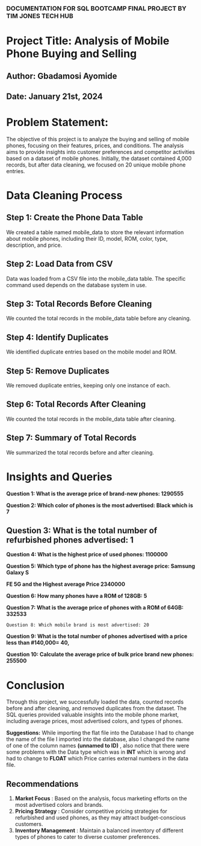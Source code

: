 ### DOCUMENTATION FOR SQL BOOTCAMP FINAL PROJECT BY TIM JONES TECH HUB

# Project Title: Analysis of Mobile Phone Buying and Selling

## Author: Gbadamosi Ayomide

## Date: January 21st, 2024

# Problem Statement:

The objective of this project is to analyze the buying and selling of mobile phones, focusing
on their features, prices, and conditions. The analysis aims to provide insights into
customer preferences and competitor activities based on a dataset of mobile phones.
Initially, the dataset contained 4,000 records, but after data cleaning, we focused on 20
unique mobile phone entries.

# Data Cleaning Process

## Step 1: Create the Phone Data Table

We created a table named mobile_data to store the relevant information about mobile
phones, including their ID, model, ROM, color, type, description, and price.

## Step 2: Load Data from CSV

Data was loaded from a CSV file into the mobile_data table. The specific command used
depends on the database system in use.

## Step 3: Total Records Before Cleaning

We counted the total records in the mobile_data table before any cleaning.


## Step 4: Identify Duplicates

We identified duplicate entries based on the mobile model and ROM.

## Step 5: Remove Duplicates

We removed duplicate entries, keeping only one instance of each.

## Step 6: Total Records After Cleaning

We counted the total records in the mobile_data table after cleaning.

## Step 7: Summary of Total Records

We summarized the total records before and after cleaning.

# Insights and Queries

**Question 1: What is the average price of brand-new phones: 1290555**

**Question 2: Which color of phones is the most advertised: Black which is 7**

## Question 3: What is the total number of refurbished phones advertised: 1

**Question 4: What is the highest price of used phones: 1100000**

**Question 5: Which type of phone has the highest average price: Samsung Galaxy S**

**FE 5G and the Highest average Price 2340000**

**Question 6: How many phones have a ROM of 128GB: 5**

**Question 7: What is the average price of phones with a ROM of 64GB: 332533**

```
Question 8: Which mobile brand is most advertised: 20
```
**Question 9: What is the total number of phones advertised with a price less than
#140,000= 40,**


**Question 10: Calculate the average price of bulk price brand new phones: 255500**

# Conclusion

Through this project, we successfully loaded the data, counted records before and after
cleaning, and removed duplicates from the dataset. The SQL queries provided valuable
insights into the mobile phone market, including average prices, most advertised colors,
and types of phones.

**Suggestions:** While importing the flat file into the Database I had to change the name of the
file I imported into the database, also I changed the name of one of the column names
**(unnamed to ID)** , also notice that there were some problems with the Data type which
was in **INT** which is wrong and had to change to **FLOAT** which Price carries external
numbers in the data file.

## Recommendations

1. **Market Focus** : Based on the analysis, focus marketing efforts on the most
    advertised colors and brands.
2. **Pricing Strategy** : Consider competitive pricing strategies for refurbished and used
    phones, as they may attract budget-conscious customers.
3. **Inventory Management** : Maintain a balanced inventory of different types of
    phones to cater to diverse customer preferences.


